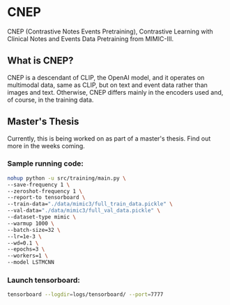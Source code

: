 # CNEP
CNEP (Contrastive Notes Events Pretraining), Contrastive Learning with Clinical Notes and Events Data
Pretraining from MIMIC-III.

## What is CNEP?
CNEP is a descendant of CLIP, the OpenAI model, and it operates on multimodal data, same as CLIP, but on text and
event data rather than images and text.
Otherwise, CNEP differs mainly in the encoders used and, of course, in the training data.

## Master's Thesis
Currently, this is being worked on as part of a master's thesis.
Find out more in the weeks coming.

### Sample running code:

```bash
nohup python -u src/training/main.py \
--save-frequency 1 \
--zeroshot-frequency 1 \
--report-to tensorboard \
--train-data="./data/mimic3/full_train_data.pickle" \
--val-data="./data/mimic3/full_val_data.pickle" \
--dataset-type mimic \
--warmup 1000 \
--batch-size=32 \
--lr=1e-3 \
--wd=0.1 \
--epochs=3 \
--workers=1 \
--model LSTMCNN
```

### Launch tensorboard:
```bash
tensorboard --logdir=logs/tensorboard/ --port=7777
```
